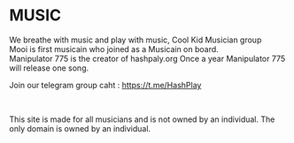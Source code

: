 # MUSIC
We breathe with music and play with music, Cool Kid Musician group
<br>
Mooi is first musicain who joined as a Musicain on board. 
<br>
Manipulator 775 is the creator of hashpaly.org Once a year Manipulator 775 will release one song. 
<br>

Join our telegram group caht : https://t.me/HashPlay

<br>

This site is made for all musicians and is not owned by an individual. The only domain is owned by an individual.
